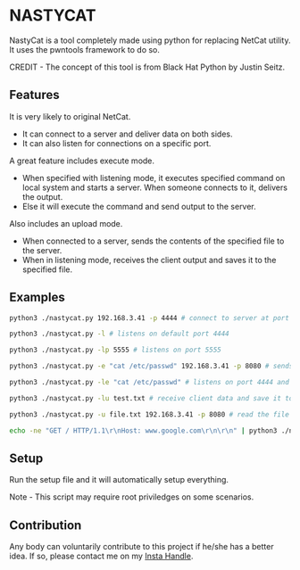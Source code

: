 # NASTYCAT

NastyCat is a tool completely made using python for replacing NetCat utility. It uses the pwntools framework to do so.

CREDIT - The concept of this tool is from Black Hat Python by Justin Seitz.

## Features

It is very likely to original NetCat.
- It can connect to a server and deliver data on both sides.
- It can also listen for connections on a specific port.

A great feature includes execute mode.
- When specified with listening mode, it executes specified command on local system and starts a server. When someone connects to it, delivers the output.
- Else it will execute the command and send output to the server.

Also includes an upload mode.
- When connected to a server, sends the contents of the specified file to the server.
- When in listening mode, receives the client output and saves it to the specified file.

## Examples

```bash
python3 ./nastycat.py 192.168.3.41 -p 4444 # connect to server at port 4444
```
```bash
python3 ./nastycat.py -l # listens on default port 4444
```
```bash
python3 ./nastycat.py -lp 5555 # listens on port 5555
```
```bash
python3 ./nastycat.py -e "cat /etc/passwd" 192.168.3.41 -p 8080 # sends the output to port 8080
```
```bash
python3 ./nastycat.py -le "cat /etc/passwd" # listens on port 4444 and sends the output when client connects
```
```bash
python3 ./nastycat.py -lu test.txt # receive client data and save it to specified file.
```
```bash
python3 ./nastycat.py -u file.txt 192.168.3.41 -p 8080 # read the file contents and send it to the server.
```
```bash
echo -ne "GET / HTTP/1.1\r\nHost: www.google.com\r\n\r\n" | python3 ./nastycat.py google.com 80 # same old school method of invoking web requests.
```

## Setup

Run the setup file and it will automatically setup everything.

Note - This script may require root priviledges on some scenarios.

## Contribution
Any body can voluntarily contribute to this project if he/she has a better idea.
If so, please contact me on my [Insta Handle](https://www.instagram.com/sayanray385/).
